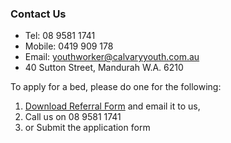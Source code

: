 ### Contact Us
* Tel: 08 9581 1741
* Mobile: 0419 909 178
* Email: youthworker@calvaryyouth.com.au
* 40 Sutton Street, Mandurah W.A. 6210 

To apply for a bed, please do one for the following:
1. [Download Referral Form](https://github.com/CalvaryMandurah/Calvary/raw/main/assets/referral_form_2022.doc) and email it to us, 
2. Call us on 08 9581 1741
3. or Submit the application form
